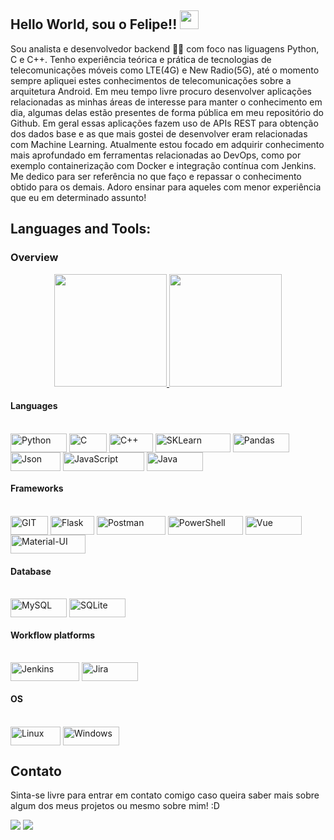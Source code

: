 ## Hello World, sou o Felipe!! <img src=https://github.com/TheDudeThatCode/TheDudeThatCode/blob/master/Assets/Earth.gif width="30">
 
 
Sou analista e desenvolvedor backend 👩‍💻 com foco nas liguagens Python, C e C++. Tenho experiência teórica e prática de tecnologias de telecomunicações móveis como LTE(4G) e New Radio(5G), até o momento sempre apliquei estes conhecimentos de telecomunicações sobre a arquitetura Android.
Em meu tempo livre procuro desenvolver aplicações relacionadas as minhas áreas de interesse para manter o conhecimento em dia, algumas delas estão presentes de forma pública em meu repositório do Github. Em geral essas aplicações fazem uso de APIs REST para obtenção dos dados base e as que mais gostei de desenvolver eram relacionadas com Machine Learning.
Atualmente estou focado em adquirir conhecimento mais aprofundado em ferramentas relacionadas ao DevOps, como por exemplo containerização com Docker e integração contínua com Jenkins.
Me dedico para ser referência no que faço e repassar o conhecimento obtido para os demais. Adoro ensinar para aqueles com menor experiência que eu em determinado assunto!

## Languages and Tools:

### Overview

<div align="center">
  <a href="https://github.com/felipeAC98">
  <img height="180em" src="https://github-readme-stats.vercel.app/api?username=felipeAC98&show_icons=true&include_all_commits=true&count_private=true"/>
  <img height="180em" src="https://github-readme-stats.vercel.app/api/top-langs/?username=felipeAC98&layout=compact&langs_count=7"/>
  </a>
</div>

#### Languages

 <div style="display: inline_block"><br>
  <img align="center" alt="Python" height="30" width="90" src="https://img.shields.io/badge/Python-3776AB?style=for-the-badge&logo=python&logoColor=white">
  <img align="center" alt="C" height="30" width="60" src="https://img.shields.io/badge/C-00599C?style=for-the-badge&logo=c&logoColor=white">
  <img align="center" alt="C++" height="30" width="70" src="https://img.shields.io/badge/C%2B%2B-00599C?style=for-the-badge&logo=c%2B%2B&logoColor=white">
  <img align="center" alt="SKLearn" height="30" width="120" src="https://img.shields.io/badge/scikit_learn-F7931E?style=for-the-badge&logo=scikit-learn&logoColor=white">
   <img align="center" alt="Pandas" height="30" width="90" src="https://img.shields.io/badge/Pandas-2C2D72?style=for-the-badge&logo=pandas&logoColor=white">
   <img align="center" alt="Json" height="30" width="80" src="https://img.shields.io/badge/json-5E5C5C?style=for-the-badge&logo=json&logoColor=white">
   <img align="center" alt="JavaScript" height="30" width="130" src="https://img.shields.io/badge/JavaScript-323330?style=for-the-badge&logo=javascript&logoColor=F7DF1E">
    <img align="center" alt="Java" height="30" width="90" src="https://img.shields.io/badge/Java-ED8B00?style=for-the-badge&logo=java&logoColor=white">
  </div>
  
#### Frameworks
 <div style="display: inline_block"><br>
   <img align="center" alt="GIT" height="30" width="60" src="https://img.shields.io/badge/Git-F05032?style=for-the-badge&logo=git&logoColor=white">
  <img align="center" alt="Flask" height="30" width="70" src="https://img.shields.io/badge/Flask-000000?style=for-the-badge&logo=flask&logoColor=white">
  <img align="center" alt="Postman" height="30" width="110" src="https://img.shields.io/badge/Postman-FF6C37?style=for-the-badge&logo=Postman&logoColor=white">
   <img align="center" alt="PowerShell" height="30" width="120" src="https://img.shields.io/badge/PowerShell-5391FE?style=for-the-badge&logo=PowerShell&logoColor=white">
   <img align="center" alt="Vue" height="30" width="90" src="https://img.shields.io/badge/Vue.js-35495E?style=for-the-badge&logo=vuedotjs&logoColor=4FC08D">
  <img align="center" alt="Material-UI" height="30" width="120" src="https://img.shields.io/badge/Material--UI-0081CB?style=for-the-badge&logo=material-ui&logoColor=white">
  </div>
  
#### Database

 <div style="display: inline_block"><br>
  <img align="center" alt="MySQL" height="30" width="90" src="https://img.shields.io/badge/MySQL-005C84?style=for-the-badge&logo=mysql&logoColor=white">
  <img align="center" alt="SQLite" height="30" width="90" src="https://img.shields.io/badge/SQLite-07405E?style=for-the-badge&logo=sqlite&logoColor=white">
 
  </div>
  
#### Workflow platforms

 <div style="display: inline_block"><br>
  <img align="center" alt="Jenkins" height="30" width="110" src="https://img.shields.io/badge/Jenkins-D24939?style=for-the-badge&logo=Jenkins&logoColor=white">
  <img align="center" alt="Jira" height="30" width="90" src="https://img.shields.io/badge/Jira-0052CC?style=for-the-badge&logo=Jira&logoColor=white">

  </div>
  
#### OS

 <div style="display: inline_block"><br>
  <img align="center" alt="Linux" height="30" width="80" src="https://img.shields.io/badge/Linux-FCC624?style=for-the-badge&logo=linux&logoColor=black">
  <img align="center" alt="Windows" height="30" width="90" src="https://img.shields.io/badge/Windows-0078D6?style=for-the-badge&logo=windows&logoColor=white">

  </div>
  
## Contato

Sinta-se livre para entrar em contato comigo caso queira saber mais sobre algum dos meus projetos ou mesmo sobre mim! :D

 <div> 
  <a href = "mailto:felipe.alvcor@gmail.com"><img src="https://img.shields.io/badge/-Gmail-%23333?style=for-the-badge&logo=gmail&logoColor=white" target="_blank"></a>
  <a href="https://www.linkedin.com/in/felipe-alves-cordeiro/" target="_blank"><img src="https://img.shields.io/badge/-LinkedIn-%230077B5?style=for-the-badge&logo=linkedin&logoColor=white" target="_blank"></a> 

</div>
